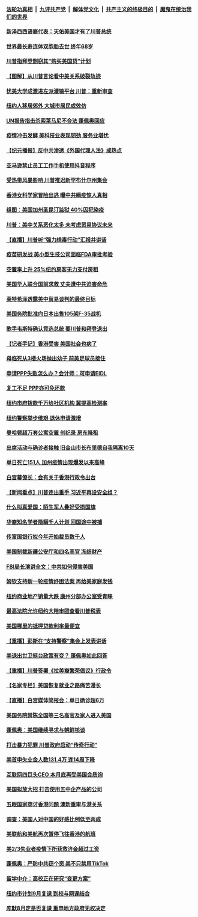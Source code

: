 

####  [法轮功真相](../../../../basic/blob/master/README.md?t=07110831) &nbsp;|&nbsp; [九评共产党](../../../../9ping.md/blob/master/README.md?t=07110831) &nbsp;|&nbsp; [解体党文化](../../../../jtdwh.md/blob/master/README.md?t=07110831)  &nbsp;|&nbsp; [共产主义的终极目的](../../../../gczydzjmd.md/blob/master/README.md?t=07110831) &nbsp;|&nbsp; [魔鬼在统治我们的世界](../../../../mgztzwmdsj.md/blob/master/README.md?t=07110831) 

#### [新泽西西语裔代表：天佑美国才有了川普总统](../pages/nsc412/n12247811.md?t=07110831) 

#### [世界最长寿连体双胞胎去世 终年68岁](../pages/nsc412/n12246802.md?t=07110831) 

#### [川普指拜登剽窃其“购买美国货”计划](../pages/nsc412/n12247732.md?t=07110831) 

#### [【图解】从川普言论看中美关系破裂轨迹](../pages/nsc412/n12247619.md?t=07110831) 

#### [忧美大学成激进左派灌输平台 川普：重新审查](../pages/nsc412/n12247726.md?t=07110831) 

#### [纽约人移居郊外 大城市居民或效仿](../pages/nsc412/n12247353.md?t=07110831) 

#### [UN报告指击杀索莱马尼不合法 蓬佩奥回应](../pages/nsc412/n12247146.md?t=07110831) 

#### [疫情冲击发酵 美科技业表现韧劲 服务业堪忧](../pages/nsc412/n12247270.md?t=07110831) 

#### [【纪元播报】反中共渗透《外国代理人法》成热点](../pages/nsc412/n12245678.md?t=07110831) 

#### [亚马逊禁止员工工作手机使用抖音程序](../pages/nsc412/n12247437.md?t=07110831) 

#### [受热带风暴影响 川普推迟新罕布什尔州集会](../pages/nsc412/n12247468.md?t=07110831) 

#### [香港女科学家冒险出逃 曝中共瞒疫惊人真相](../pages/nsc412/n12247399.md?t=07110831) 

#### [组图：美国加州圣昆汀监狱 40%囚犯染疫](../pages/nsc412/n12243398.md?t=07110831) 

#### [川普：美中关系恶化太多 未考虑贸易协议未来](../pages/nsc412/n12247342.md?t=07110831) 

#### [【直播】川普听“强力缉毒行动”汇报并讲话](../pages/nsc412/n12247084.md?t=07110831) 

#### [疫苗研发战 美小型生技公司面临FDA审批考验](../pages/nsc412/n12246855.md?t=07110831) 

#### [空置率上升 25%纽约房客无力支付房租](../pages/nsc412/n12246397.md?t=07110831) 

#### [美国华人联合国前求救 丈夫遭中共迫害命危](../pages/nsc412/n12244900.md?t=07110831) 

#### [莱特希泽透露美中贸易谈判的最终目标](../pages/nsc412/n12246823.md?t=07110831) 

#### [美国务院批准向日本出售105架F-35战机](../pages/nsc412/n12246608.md?t=07110831) 

#### [歌手韦斯特确认竞选总统 要川普和拜登退出](../pages/nsc412/n12244216.md?t=07110831) 

#### [【记者手记】香港受害 美国社会也病了](../pages/nsc412/n12245643.md?t=07110831) 

#### [母临死从3楼火场抛出幼子 前美足球员接住](../pages/nsc412/n12245627.md?t=07110831) 

#### [申请PPP失败怎么办？会计师：可申请EIDL](../pages/nsc412/n12245719.md?t=07110831) 

#### [复工不足  PPP亦可免还款](../pages/nsc412/n12245687.md?t=07110831) 

#### [纽约市府拨款千万给社区机构 冀提高检测率](../pages/nsc412/n12245713.md?t=07110831) 

#### [纽约警察举步维艰 退休申请激增](../pages/nsc412/n12245658.md?t=07110831) 

#### [曼哈顿超万套公寓空置  创纪录  房东降租](../pages/nsc412/n12245655.md?t=07110831) 

#### [出席活动与确诊者接触  旧金山市长布里德自我隔离10天](../pages/nsc412/n12245748.md?t=07110831) 

#### [单日死亡151人 加州疫情出现爆发以来高峰](../pages/nsc412/n12245734.md?t=07110831) 

#### [白宫幕僚长：会有关于香港行政令出台](../pages/nsc412/n12245360.md?t=07110831) 

#### [【新闻看点】川普连出重手 习近平再设安全组？](../pages/nsc412/n12245131.md?t=07110831) 

#### [什么叫真爱国：陌生军人叠好受损国旗](../pages/nsc412/n12244997.md?t=07110831) 

#### [华裔知名学者隐瞒千人计划 回国途中被捕](../pages/nsc412/n12245147.md?t=07110831) 

#### [传富国银行拟今年开始裁员数千人](../pages/nsc412/n12244985.md?t=07110831) 

#### [美国制裁新疆公安厅和四名高官 冻结财产](../pages/nsc412/n12244653.md?t=07110831) 

#### [FBI局长演讲全文：中共如何侵害美国](../pages/nsc412/n12244578.md?t=07110831) 

#### [姆钦支持新一轮疫情纾困法案 再给美家庭发钱](../pages/nsc412/n12244871.md?t=07110831) 

#### [纽约商业地产销量大跌 康州分部办公室受青睐](../pages/nsc412/n12244971.md?t=07110831) 

#### [最高法院允许纽约大陪审团查看川普税表](../pages/nsc412/n12244986.md?t=07110831) 

#### [美国哪里的抵押贷款利率最便宜](../pages/nsc412/n12244709.md?t=07110831) 

#### [【重播】彭斯在“支持警察”集会上发表讲话](../pages/nsc412/n12244575.md?t=07110831) 

#### [美退出世卫挺台政策有变？ 蓬佩奥如此回答](../pages/nsc412/n12244857.md?t=07110831) 

#### [【重播】川普签署《拉美裔繁荣倡议》行政令](../pages/nsc412/n12244501.md?t=07110831) 

#### [【名家专栏】美国恢复就业之路痛苦漫长](../pages/nsc412/n12243046.md?t=07110831) 

#### [【直播】白宫媒体简报会：单日确诊超6万](../pages/nsc412/n12244581.md?t=07110831) 

#### [美国务院禁陈全国等三名高官及家人进入美国](../pages/nsc412/n12244528.md?t=07110831) 

#### [蓬佩奥：美国继续寻求与朝鲜核谈](../pages/nsc412/n12244538.md?t=07110831) 

#### [打击暴力犯罪 川普政府启动“传奇行动”](../pages/nsc412/n12244422.md?t=07110831) 

#### [美首申失业金人数131.4万 连14周下降](../pages/nsc412/n12244463.md?t=07110831) 

#### [互联网四巨头CEO 本月底再受美国会质询](../pages/nsc412/n12244283.md?t=07110831) 

#### [美国拟放大招 打击使用五中企产品的公司](../pages/nsc412/n12244402.md?t=07110831) 

#### [五眼国家商讨香港问题 澳新重审与港关系](../pages/nsc412/n12244260.md?t=07110831) 

#### [调查：美国人对中国的好感比例低至两成](../pages/nsc412/n12243015.md?t=07110831) 

#### [美联航和美航再次暂停飞往香港的航班](../pages/nsc412/n12243607.md?t=07110831) 

#### [美2/3失业者疫情下所获救济金超过工资](../pages/nsc412/n12242764.md?t=07110831) 

#### [蓬佩奥：严防中共窃个资 美不只禁用TikTok](../pages/nsc412/n12243086.md?t=07110831) 

#### [留学中介：高校正在研究“变更方案”](../pages/nsc412/n12243018.md?t=07110831) 

#### [纽约市计划9月复课 到校与网课结合](../pages/nsc412/n12243026.md?t=07110831) 

#### [库默8月定是否复课  重申地方政府无权决定](../pages/nsc412/n12243023.md?t=07110831) 

